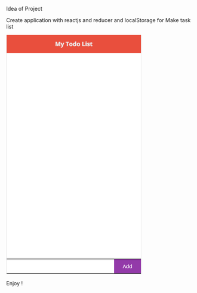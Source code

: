 Idea of Project

Create application with reactjs and reducer and localStorage for Make task list

![Screenshot](Untitled.png)


Enjoy !
